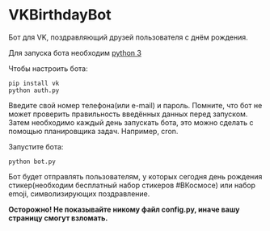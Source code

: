# VKBirthdayBot

Бот для VK, поздравляющий друзей пользователя с днём рождения.

Для запуска бота необходим [python 3](https://python.org)

Чтобы настроить бота:
```
pip install vk
python auth.py
```

Введите свой номер телефона(или e-mail) и пароль. Помните, что бот не может проверить правильность введённых данных перед запуском.
Затем необходимо каждый день запускать бота, это можно сделать с помощью планировщика задач. Например, cron.

Запустите бота:

```
python bot.py
```

Бот будет отправлять пользователям, у которых сегодня день рождения стикер(необходим бесплатный набор стикеров #ВКосмосе) или набор emoji, символизирующих поздравление.

**Осторожно! Не показывайте никому файл config.py, иначе вашу страницу смогут взломать.**
